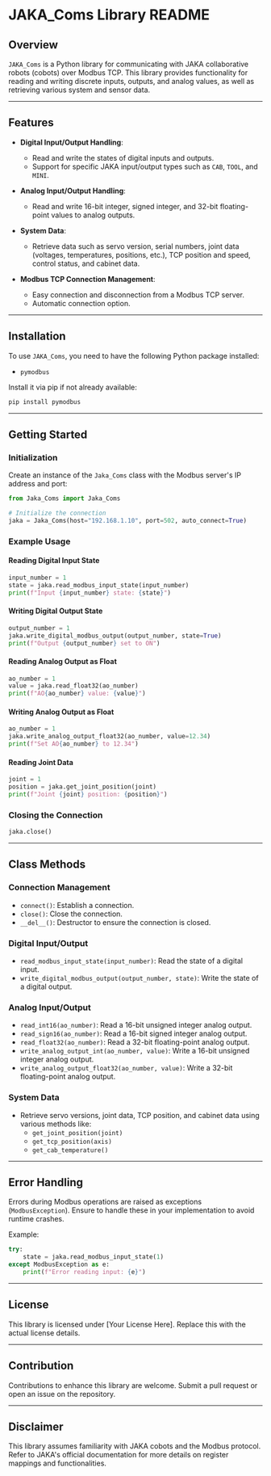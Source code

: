 # JAKA_Coms Library README

## Overview

`JAKA_Coms` is a Python library for communicating with JAKA collaborative robots (cobots) over Modbus TCP. This library provides functionality for reading and writing discrete inputs, outputs, and analog values, as well as retrieving various system and sensor data.

---

## Features

- **Digital Input/Output Handling**:
  - Read and write the states of digital inputs and outputs.
  - Support for specific JAKA input/output types such as `CAB`, `TOOL`, and `MINI`.

- **Analog Input/Output Handling**:
  - Read and write 16-bit integer, signed integer, and 32-bit floating-point values to analog outputs.

- **System Data**:
  - Retrieve data such as servo version, serial numbers, joint data (voltages, temperatures, positions, etc.), TCP position and speed, control status, and cabinet data.

- **Modbus TCP Connection Management**:
  - Easy connection and disconnection from a Modbus TCP server.
  - Automatic connection option.

---

## Installation

To use `JAKA_Coms`, you need to have the following Python package installed:

- `pymodbus`

Install it via pip if not already available:

```bash
pip install pymodbus
```

---

## Getting Started

### Initialization

Create an instance of the `Jaka_Coms` class with the Modbus server's IP address and port:

```python
from Jaka_Coms import Jaka_Coms

# Initialize the connection
jaka = Jaka_Coms(host="192.168.1.10", port=502, auto_connect=True)
```

### Example Usage

#### Reading Digital Input State
```python
input_number = 1
state = jaka.read_modbus_input_state(input_number)
print(f"Input {input_number} state: {state}")
```

#### Writing Digital Output State
```python
output_number = 1
jaka.write_digital_modbus_output(output_number, state=True)
print(f"Output {output_number} set to ON")
```

#### Reading Analog Output as Float
```python
ao_number = 1
value = jaka.read_float32(ao_number)
print(f"AO{ao_number} value: {value}")
```

#### Writing Analog Output as Float
```python
ao_number = 1
jaka.write_analog_output_float32(ao_number, value=12.34)
print(f"Set AO{ao_number} to 12.34")
```

#### Reading Joint Data
```python
joint = 1
position = jaka.get_joint_position(joint)
print(f"Joint {joint} position: {position}")
```

### Closing the Connection
```python
jaka.close()
```

---

## Class Methods

### Connection Management
- `connect()`: Establish a connection.
- `close()`: Close the connection.
- `__del__()`: Destructor to ensure the connection is closed.

### Digital Input/Output
- `read_modbus_input_state(input_number)`: Read the state of a digital input.
- `write_digital_modbus_output(output_number, state)`: Write the state of a digital output.

### Analog Input/Output
- `read_int16(ao_number)`: Read a 16-bit unsigned integer analog output.
- `read_sign16(ao_number)`: Read a 16-bit signed integer analog output.
- `read_float32(ao_number)`: Read a 32-bit floating-point analog output.
- `write_analog_output_int(ao_number, value)`: Write a 16-bit unsigned integer analog output.
- `write_analog_output_float32(ao_number, value)`: Write a 32-bit floating-point analog output.

### System Data
- Retrieve servo versions, joint data, TCP position, and cabinet data using various methods like:
  - `get_joint_position(joint)`
  - `get_tcp_position(axis)`
  - `get_cab_temperature()`

---

## Error Handling

Errors during Modbus operations are raised as exceptions (`ModbusException`). Ensure to handle these in your implementation to avoid runtime crashes.

Example:
```python
try:
    state = jaka.read_modbus_input_state(1)
except ModbusException as e:
    print(f"Error reading input: {e}")
```

---

## License

This library is licensed under [Your License Here]. Replace this with the actual license details.

---

## Contribution

Contributions to enhance this library are welcome. Submit a pull request or open an issue on the repository.

---

## Disclaimer

This library assumes familiarity with JAKA cobots and the Modbus protocol. Refer to JAKA's official documentation for more details on register mappings and functionalities.
